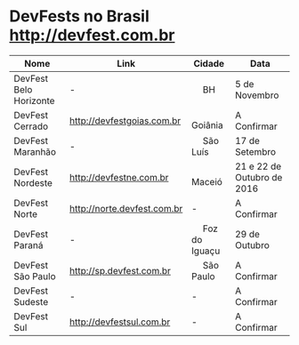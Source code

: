 DevFests no Brasil http://devfest.com.br
==============

Nome               | Link    | Cidade   | Data
---                | ---     | ---      | ---
DevFest Belo Horizonte | - | <img src="http://www.estadosecapitaisdobrasil.com/wp-content/uploads/2014/09/bandeira-belo-horizonte-105x72.png" width=16/> BH | 5 de Novembro
DevFest Cerrado | http://devfestgoias.com.br | <img src="http://www.estadosecapitaisdobrasil.com/wp-content/uploads/2014/09/bandeira-goiania-105x72.png" width=16/> Goiânia | A Confirmar
DevFest Maranhão | - | <img src="http://www.estadosecapitaisdobrasil.com/wp-content/uploads/2014/09/bandeira-sao-luis-150x150.jpg" width=16/> São Luís | 17 de Setembro
DevFest Nordeste | http://devfestne.com.br | <img src="http://www.estadosecapitaisdobrasil.com/wp-content/uploads/2014/09/bandeira-maceio-105x70.jpg" width=16/> Maceió | 21 e 22 de Outubro de 2016
DevFest Norte | http://norte.devfest.com.br | - | A Confirmar
DevFest Paraná | - | <img src="http://www.estadosecapitaisdobrasil.com/wp-content/uploads/2014/09/icone-parana.png" width=16/> Foz do Iguaçu | 29 de Outubro
DevFest São Paulo | http://sp.devfest.com.br | <img src="http://www.estadosecapitaisdobrasil.com/wp-content/uploads/2014/09/bandeira-sao-paulo1-105x70.png" width=16/> São Paulo | A Confirmar
DevFest Sudeste | - | - | A Confirmar
DevFest Sul | http://devfestsul.com.br | - | A Confirmar
